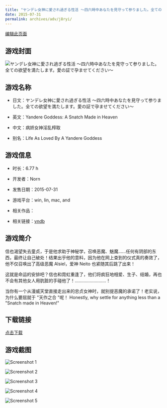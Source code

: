 ```yaml
---
title: "ヤンデレ女神に愛され過ぎる性活 ～四六時中あなたを見守って参りました。全ての欲望を満たします。愛の証で孕ませてください～"
date: 2015-07-31
permalink: archives/adv/j8ryi/
---
```

[编辑此页面](https://github.com/ACG-3/ADV3-source/blob/main/source/_posts/%E3%83%A4%E3%83%B3%E3%83%87%E3%83%AC%E5%A5%B3%E7%A5%9E%E3%81%AB%E6%84%9B%E3%81%95%E3%82%8C%E9%81%8E%E3%81%8E%E3%82%8B%E6%80%A7%E6%B4%BB%20%EF%BD%9E%E5%9B%9B%E5%85%AD%E6%99%82%E4%B8%AD%E3%81%82%E3%81%AA%E3%81%9F%E3%82%92%E8%A6%8B%E5%AE%88%E3%81%A3%E3%81%A6%E5%8F%82%E3%82%8A%E3%81%BE%E3%81%97%E3%81%9F%E3%80%82%E5%85%A8%E3%81%A6%E3%81%AE%E6%AC%B2%E6%9C%9B%E3%82%92%E6%BA%80%E3%81%9F%E3%81%97%E3%81%BE%E3%81%99%E3%80%82%E6%84%9B%E3%81%AE%E8%A8%BC%E3%81%A7%E5%AD%95%E3%81%BE%E3%81%9B%E3%81%A6%E3%81%8F%E3%81%A0%E3%81%95%E3%81%84%EF%BD%9E.md)

## 游戏封面

![ヤンデレ女神に愛され過ぎる性活 ～四六時中あなたを見守って参りました。全ての欲望を満たします。愛の証で孕ませてください～](https://pan.timero.xyz/d/onedrive/img_lib_001/%E3%83%A4%E3%83%B3%E3%83%87%E3%83%AC%E5%A5%B3%E7%A5%9E%E3%81%AB%E6%84%9B%E3%81%95%E3%82%8C%E9%81%8E%E3%81%8E%E3%82%8B%E6%80%A7%E6%B4%BB%20%EF%BD%9E%E5%9B%9B%E5%85%AD%E6%99%82%E4%B8%AD%E3%81%82%E3%81%AA%E3%81%9F%E3%82%92%E8%A6%8B%E5%AE%88%E3%81%A3%E3%81%A6%E5%8F%82%E3%82%8A%E3%81%BE%E3%81%97%E3%81%9F%E3%80%82%E5%85%A8%E3%81%A6%E3%81%AE%E6%AC%B2%E6%9C%9B%E3%82%92%E6%BA%80%E3%81%9F%E3%81%97%E3%81%BE%E3%81%99%E3%80%82%E6%84%9B%E3%81%AE%E8%A8%BC%E3%81%A7%E5%AD%95%E3%81%BE%E3%81%9B%E3%81%A6%E3%81%8F%E3%81%A0%E3%81%95%E3%81%84%EF%BD%9E_cover.avif)


## 游戏名称

- 日文：ヤンデレ女神に愛され過ぎる性活 ～四六時中あなたを見守って参りました。全ての欲望を満たします。愛の証で孕ませてください～
- 英文：Yandere Goddess: A Snatch Made in Heaven
- 中文：病娇女神淫乱榨取

- 别名：Life As Loved By A Yandere Goddess


## 游戏信息

- 时长：6.77 h
- 开发者：Norn
- 发售日期：2015-07-31
- 游戏平台：win, lin, mac, and
- 相关作品：

- 相关链接：[vndb](https://vndb.org/v17939)


## 游戏简介

信也渴望失去童贞，于是他求助于神秘学，召唤恶魔、魅魔......任何有阴部的东西，最终让自己破处！结果出乎他的意料，因为他在网上查到的仪式真的奏效了，他不仅召唤出了高级恶魔 Alsiel，爱神 Neito 也紧随其后跳了出来！

这就是命运的安排吧？信也和霓虹重逢了，他们将疯狂地相爱、生子、结婚，再也不会有其他女人用肮脏的手碰他了！.........................！

当你有一个从漫威天堂直接走出来的忠贞女神时，就别提恶魔的承诺了！老实说，为什么要屈就于 "天作之合 "呢！ Honestly, why settle for anything less than a "Snatch made in Heaven!"




## 下载链接

[点击下载](https://pan.timero.xyz/onedrive/adv_lib_001/%E3%83%A4%E3%83%B3%E3%83%87%E3%83%AC%E5%A5%B3%E7%A5%9E%E3%81%AB%E6%84%9B%E3%81%95%E3%82%8C%E9%81%8E%E3%81%8E%E3%82%8B%E6%80%A7%E6%B4%BB%20%EF%BD%9E%E5%9B%9B%E5%85%AD%E6%99%82%E4%B8%AD%E3%81%82%E3%81%AA%E3%81%9F%E3%82%92%E8%A6%8B%E5%AE%88%E3%81%A3%E3%81%A6%E5%8F%82%E3%82%8A%E3%81%BE%E3%81%97%E3%81%9F%E3%80%82%E5%85%A8%E3%81%A6%E3%81%AE%E6%AC%B2%E6%9C%9B%E3%82%92%E6%BA%80%E3%81%9F%E3%81%97%E3%81%BE%E3%81%99%E3%80%82%E6%84%9B%E3%81%AE%E8%A8%BC%E3%81%A7%E5%AD%95%E3%81%BE%E3%81%9B%E3%81%A6%E3%81%8F%E3%81%A0%E3%81%95%E3%81%84%EF%BD%9E)


## 游戏截图


![Screenshot 1](https://pan.timero.xyz/d/onedrive/img_lib_001/%E3%83%A4%E3%83%B3%E3%83%87%E3%83%AC%E5%A5%B3%E7%A5%9E%E3%81%AB%E6%84%9B%E3%81%95%E3%82%8C%E9%81%8E%E3%81%8E%E3%82%8B%E6%80%A7%E6%B4%BB%20%EF%BD%9E%E5%9B%9B%E5%85%AD%E6%99%82%E4%B8%AD%E3%81%82%E3%81%AA%E3%81%9F%E3%82%92%E8%A6%8B%E5%AE%88%E3%81%A3%E3%81%A6%E5%8F%82%E3%82%8A%E3%81%BE%E3%81%97%E3%81%9F%E3%80%82%E5%85%A8%E3%81%A6%E3%81%AE%E6%AC%B2%E6%9C%9B%E3%82%92%E6%BA%80%E3%81%9F%E3%81%97%E3%81%BE%E3%81%99%E3%80%82%E6%84%9B%E3%81%AE%E8%A8%BC%E3%81%A7%E5%AD%95%E3%81%BE%E3%81%9B%E3%81%A6%E3%81%8F%E3%81%A0%E3%81%95%E3%81%84%EF%BD%9E_Screenshot_1.avif)

![Screenshot 2](https://pan.timero.xyz/d/onedrive/img_lib_001/%E3%83%A4%E3%83%B3%E3%83%87%E3%83%AC%E5%A5%B3%E7%A5%9E%E3%81%AB%E6%84%9B%E3%81%95%E3%82%8C%E9%81%8E%E3%81%8E%E3%82%8B%E6%80%A7%E6%B4%BB%20%EF%BD%9E%E5%9B%9B%E5%85%AD%E6%99%82%E4%B8%AD%E3%81%82%E3%81%AA%E3%81%9F%E3%82%92%E8%A6%8B%E5%AE%88%E3%81%A3%E3%81%A6%E5%8F%82%E3%82%8A%E3%81%BE%E3%81%97%E3%81%9F%E3%80%82%E5%85%A8%E3%81%A6%E3%81%AE%E6%AC%B2%E6%9C%9B%E3%82%92%E6%BA%80%E3%81%9F%E3%81%97%E3%81%BE%E3%81%99%E3%80%82%E6%84%9B%E3%81%AE%E8%A8%BC%E3%81%A7%E5%AD%95%E3%81%BE%E3%81%9B%E3%81%A6%E3%81%8F%E3%81%A0%E3%81%95%E3%81%84%EF%BD%9E_Screenshot_2.avif)

![Screenshot 3](https://pan.timero.xyz/d/onedrive/img_lib_001/%E3%83%A4%E3%83%B3%E3%83%87%E3%83%AC%E5%A5%B3%E7%A5%9E%E3%81%AB%E6%84%9B%E3%81%95%E3%82%8C%E9%81%8E%E3%81%8E%E3%82%8B%E6%80%A7%E6%B4%BB%20%EF%BD%9E%E5%9B%9B%E5%85%AD%E6%99%82%E4%B8%AD%E3%81%82%E3%81%AA%E3%81%9F%E3%82%92%E8%A6%8B%E5%AE%88%E3%81%A3%E3%81%A6%E5%8F%82%E3%82%8A%E3%81%BE%E3%81%97%E3%81%9F%E3%80%82%E5%85%A8%E3%81%A6%E3%81%AE%E6%AC%B2%E6%9C%9B%E3%82%92%E6%BA%80%E3%81%9F%E3%81%97%E3%81%BE%E3%81%99%E3%80%82%E6%84%9B%E3%81%AE%E8%A8%BC%E3%81%A7%E5%AD%95%E3%81%BE%E3%81%9B%E3%81%A6%E3%81%8F%E3%81%A0%E3%81%95%E3%81%84%EF%BD%9E_Screenshot_3.avif)

![Screenshot 4](https://pan.timero.xyz/d/onedrive/img_lib_001/%E3%83%A4%E3%83%B3%E3%83%87%E3%83%AC%E5%A5%B3%E7%A5%9E%E3%81%AB%E6%84%9B%E3%81%95%E3%82%8C%E9%81%8E%E3%81%8E%E3%82%8B%E6%80%A7%E6%B4%BB%20%EF%BD%9E%E5%9B%9B%E5%85%AD%E6%99%82%E4%B8%AD%E3%81%82%E3%81%AA%E3%81%9F%E3%82%92%E8%A6%8B%E5%AE%88%E3%81%A3%E3%81%A6%E5%8F%82%E3%82%8A%E3%81%BE%E3%81%97%E3%81%9F%E3%80%82%E5%85%A8%E3%81%A6%E3%81%AE%E6%AC%B2%E6%9C%9B%E3%82%92%E6%BA%80%E3%81%9F%E3%81%97%E3%81%BE%E3%81%99%E3%80%82%E6%84%9B%E3%81%AE%E8%A8%BC%E3%81%A7%E5%AD%95%E3%81%BE%E3%81%9B%E3%81%A6%E3%81%8F%E3%81%A0%E3%81%95%E3%81%84%EF%BD%9E_Screenshot_4.avif)

![Screenshot 5](https://pan.timero.xyz/d/onedrive/img_lib_001/%E3%83%A4%E3%83%B3%E3%83%87%E3%83%AC%E5%A5%B3%E7%A5%9E%E3%81%AB%E6%84%9B%E3%81%95%E3%82%8C%E9%81%8E%E3%81%8E%E3%82%8B%E6%80%A7%E6%B4%BB%20%EF%BD%9E%E5%9B%9B%E5%85%AD%E6%99%82%E4%B8%AD%E3%81%82%E3%81%AA%E3%81%9F%E3%82%92%E8%A6%8B%E5%AE%88%E3%81%A3%E3%81%A6%E5%8F%82%E3%82%8A%E3%81%BE%E3%81%97%E3%81%9F%E3%80%82%E5%85%A8%E3%81%A6%E3%81%AE%E6%AC%B2%E6%9C%9B%E3%82%92%E6%BA%80%E3%81%9F%E3%81%97%E3%81%BE%E3%81%99%E3%80%82%E6%84%9B%E3%81%AE%E8%A8%BC%E3%81%A7%E5%AD%95%E3%81%BE%E3%81%9B%E3%81%A6%E3%81%8F%E3%81%A0%E3%81%95%E3%81%84%EF%BD%9E_Screenshot_5.avif)


